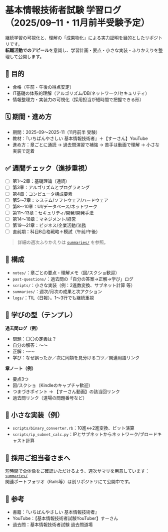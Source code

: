 # 基本情報技術者試験 学習ログ（2025/09–11・11月前半受験予定）

継続学習の可視化と、理解の「成果物化」による実力証明を目的としたリポジトリです。  
**転職活動でのアピール**を意識し、学習計画・要点・小さな実装・ふりかえりを整理して公開します。

## 🎯 目的
- 合格（午前・午後の得点安定）
- IT基礎の体系的理解（アルゴリズム/DB/ネットワーク/セキュリティ）
- 情報整理力・実装力の可視化（採用担当が短時間で把握できる形）

## 🗓 期間・進め方
- 期間：2025-09〜2025-11（11月前半 受験）
- 教材：『いちばんやさしい 基本情報技術者』＋【すーさん】YouTube
- 進め方：章ごとに通読 → 過去問演習で補強 → 苦手は動画で理解 → 小さな実装で定着

## ✅ 週間チェック（進捗重視）
- [ ] 第1〜2章：基礎理論（通読）
- [ ] 第3章：アルゴリズムとプログラミング
- [ ] 第4章：コンピュータ構成要素
- [ ] 第5〜7章：システム/ソフトウェア/ハードウェア
- [ ] 第8〜10章：UI/データベース/ネットワーク
- [ ] 第11〜13章：セキュリティ/開発/開発手法
- [ ] 第14〜18章：マネジメント/経営
- [ ] 第19〜21章：ビジネス/企業活動/法務
- [ ] 直前期：科目B合格戦略＋模試（午前/午後）

> 詳細の週次ふりかえりは [`summaries/`](summaries/) を参照。

## 📒 構成
- `notes/`：章ごとの要点・理解メモ（図/スクショ歓迎）
- `past-questions/`：過去問の「自分の答案→正解→学び」ログ
- `scripts/`：小さな実装（例：2進数変換、サブネット計算 等）
- `summaries/`：週次/月次の成果と次アクション
- `logs/`：TIL（日報）。1〜3行でも継続重視

## 🧩 学びの型（テンプレ）
**過去問ログ（例）**
- 問題：〇〇の定義は？
- 自分の解答：〜〜
- 正解：〜〜
- 学び：なぜ誤ったか／次に同類を見分けるコツ／関連用語リンク

**章ノート（例）**
- 要点3つ
- 図/スクショ（Kindleのキャプチャ歓迎）
- つまづきポイント → 【すーさん動画】の該当回リンク
- 過去問リンク（道場の問題番号など）

## 🔧 小さな実装（例）
- `scripts/binary_converter.rb`：10進↔2進変換、ビット演算
- `scripts/ip_subnet_calc.py`：IPとサブネットからネットワーク/ブロードキャスト計算

## 🧭 採用ご担当者さまへ
短時間で全体像をご確認いただけるよう、週次サマリを用意しています：[`summaries/`](summaries/)  
関連ポートフォリオ（Rails等）は別リポジトリにて公開中です。

## 📎 参考
- 書籍：『いちばんやさしい 基本情報技術者』
- YouTube：【基本情報技術者試験YouTuber】すーさん
- 過去問：基本情報技術者試験 過去問道場

